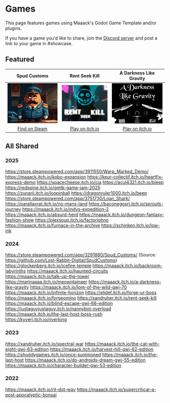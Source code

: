 # Games
This page features games using Maaack's Godot Game Template and/or plugins.

If you have a game you'd like to share, join the [Discord server](https://discord.gg/AyZrJh5AMp ) and post a link to your game in #showcase.

## Featured

| Spud Customs | Rent Seek Kill  | A Darkness Like Gravity  |
| :-------:| :-------: | :-------: |
![Spud Customs](/addons/maaacks_menus_template/media/thumbnail-game-spud-customs.png)  |  ![Rent-Seek-Kill](/addons/maaacks_menus_template/media/thumbnail-game-rent-seek-kill.png)  |  ![A Darkness Like Gravity](/addons/maaacks_menus_template/media/thumbnail-game-a-darkness-like-gravity.png)  |
[Find on Steam](https://store.steampowered.com/app/3291880/Spud_Customs/) | [Play on itch.io](https://xandruher.itch.io/rent-seek-kill)  |  [Play on itch.io](https://maaack.itch.io/a-darkness-like-gravity)  |


## All Shared
### 2025
https://store.steampowered.com/app/3911550/Warp_Marked_Demo/
https://maaack.itch.io/kobo-expansion
https://keur-collectif.itch.io/heartfix-express-demo
https://spacecheese.itch.io/cia
https://acul4321.itch.io/bleep
https://redspine.itch.io/gmtk-game-jam-2025
https://zunarii.itch.io/loopinball
https://dragonruler1000.itch.io/beep
https://store.steampowered.com/app/3751730/Loan_Shark/
https://parallaxrat.itch.io/no-mans-land
https://baconeggsrl.itch.io/sprouts-journey
https://maaack.itch.io/indys-expedition-2
https://maaack.itch.io/absurd-herd
https://maaack.itch.io/dungeon-fantasy-fashion-show
https://plexsoup.itch.io/factoriohno
https://maaack.itch.io/furnace-in-the-archive
https://schinken.itch.io/low-ink

### 2024
https://store.steampowered.com/app/3291880/Spud_Customs/ (Source: https://github.com/Lost-Rabbit-Digital/SpudCustoms)
https://glockenberg.itch.io/icefire-temple
https://maaack.itch.io/backroom-labyrinths
https://maaack.itch.io/haunted-circuits
https://maaack.itch.io/talk-up-the-tower
https://marinaaaa.itch.io/meowntaineer
https://maaack.itch.io/a-darkness-like-gravity
https://maaack.itch.io/lore-of-the-wild-gwj-70
https://maaack.itch.io/infinite-horizon
https://elidef.itch.io/forge-ur-boss
https://maaack.itch.io/forgeomino
https://xandruher.itch.io/rent-seek-kill
https://maaack.itch.io/blind-escape-gwj-66-edition
https://justaguyjustaguy.itch.io/nannybot-overload
https://maaack.itch.io/the-last-host-boss-rush
https://kyveri.itch.io/riverking

### 2023
https://xandruher.itch.io/spectral-war
https://maaack.itch.io/the-cat-with-eight-gwj-63-edition
https://maaack.itch.io/harvest-hill-gwj-62-edition
https://shoddygames.itch.io/once-summoned
https://maaack.itch.io/the-last-host
https://maaack.itch.io/do-androids-dream-gwj-55-edition
https://maaack.itch.io/character-builder-gwj-53-edition

### 2022
https://maaack.itch.io/rit-dot-wav
https://maaack.itch.io/supercritical-a-post-apocalyptic-bonsai
